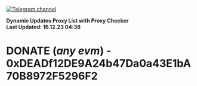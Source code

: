 [![Telegram channel](https://img.shields.io/endpoint?url=https://runkit.io/damiankrawczyk/telegram-badge/branches/master?url=https://t.me/n4z4v0d)](https://t.me/n4z4v0d) 

**Dynamic Updates Proxy List with Proxy Checker**  
**Last Updated: 16.12.23 04:38**

# DONATE (_any evm_) - 0xDEADf12DE9A24b47Da0a43E1bA70B8972F5296F2
